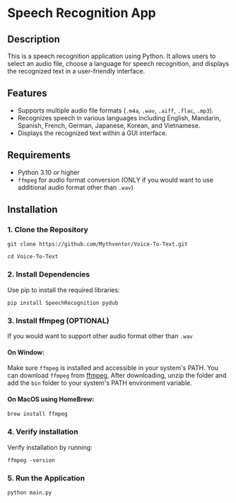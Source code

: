 # Speech Recognition App

## Description
This is a speech recognition application using Python. It allows users to select an audio file, choose a language for speech recognition, and displays the recognized text in a user-friendly interface.

## Features
- Supports multiple audio file formats (`.m4a`, `.wav`, `.aiff`, `.flac`, `.mp3`).
- Recognizes speech in various languages including English, Mandarin, Spanish, French, German, Japanese, Korean, and Vietnamese.
- Displays the recognized text within a GUI interface.

## Requirements
- Python 3.10 or higher
- `ffmpeg` for audio format conversion (ONLY if you would want to use additional audio format other than `.wav`)

## Installation

### 1. Clone the Repository
```
git clone https://github.com/Mythventor/Voice-To-Text.git
```
```
cd Voice-To-Text
```
### 2. Install Dependencies
Use pip to install the required libraries:
```
pip install SpeechRecognition pydub
```

### 3. Install ffmpeg (OPTIONAL)
If you would want to support other audio format other than `.wav`

#### On Window:
Make sure `ffmpeg` is installed and accessible in your system's PATH. You can download `ffmpeg` from [ffmpeg](https://ffmpeg.org/), After downloading, unzip the folder and add the `bin` folder to your system's PATH environment variable.

#### On MacOS using HomeBrew:
```
brew install ffmpeg
```
### 4. Verify installation
Verify installation by running:
```
ffmpeg -version
```

### 5. Run the Application
```
python main.py
```




